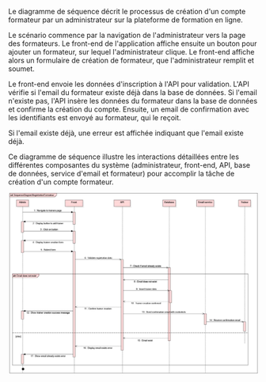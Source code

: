 Le diagramme de séquence décrit le processus de création d'un compte formateur par un administrateur sur la plateforme de formation en ligne.

Le scénario commence par la navigation de l'administrateur vers la page des formateurs. Le front-end de l'application affiche ensuite un bouton pour ajouter un formateur, sur lequel l'administrateur clique. Le front-end affiche alors un formulaire de création de formateur, que l'administrateur remplit et soumet.

Le front-end envoie les données d'inscription à l'API pour validation. L'API vérifie si l'email du formateur existe déjà dans la base de données. Si l'email n'existe pas, l'API insère les données du formateur dans la base de données et confirme la création du compte. Ensuite, un email de confirmation avec les identifiants est envoyé au formateur, qui le reçoit.

Si l'email existe déjà, une erreur est affichée indiquant que l'email existe déjà.

Ce diagramme de séquence illustre les interactions détaillées entre les différentes composantes du système (administrateur, front-end, API, base de données, service d'email et formateur) pour accomplir la tâche de création d'un compte formateur.

![Diagramme de séquence d'inscription de formateur](/assets/imgs/sequence-diagram-registration-trainer.jpg)